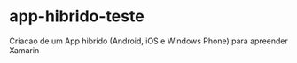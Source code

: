 # app-hibrido-teste

Criacao de um App hibrido (Android, iOS e Windows Phone) para apreender Xamarin
